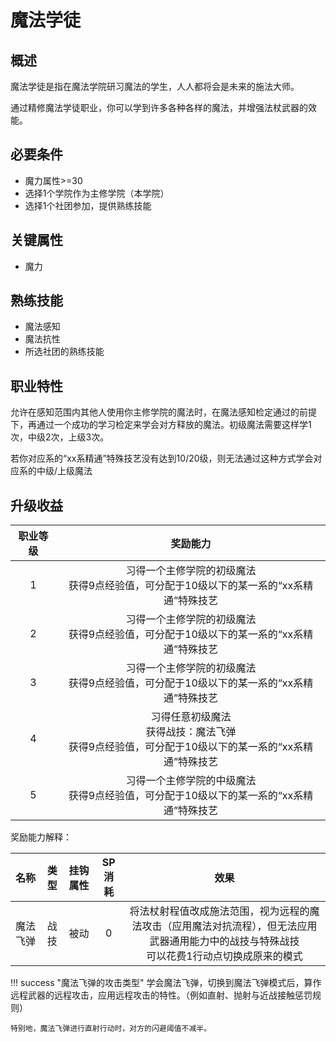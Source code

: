# 魔法学徒

## 概述

魔法学徒是指在魔法学院研习魔法的学生，人人都将会是未来的施法大师。

通过精修魔法学徒职业，你可以学到许多各种各样的魔法，并增强法杖武器的效能。

## 必要条件

* 魔力属性>=30
* 选择1个学院作为主修学院（本学院）
* 选择1个社团参加，提供熟练技能

## 关键属性

* 魔力

## 熟练技能

* 魔法感知
* 魔法抗性
* 所选社团的熟练技能
  
## 职业特性

允许在感知范围内其他人使用你主修学院的魔法时，在魔法感知检定通过的前提下，再通过一个成功的学习检定来学会对方释放的魔法。初级魔法需要这样学1次，中级2次，上级3次。

若你对应系的“xx系精通”特殊技艺没有达到10/20级，则无法通过这种方式学会对应系的中级/上级魔法

## 升级收益

职业等级|奖励能力
:--:|:--:
1|习得一个主修学院的初级魔法<br>获得9点经验值，可分配于10级以下的某一系的“xx系精通”特殊技艺
2|习得一个主修学院的初级魔法<br>获得9点经验值，可分配于10级以下的某一系的“xx系精通”特殊技艺
3|习得一个主修学院的初级魔法<br>获得9点经验值，可分配于10级以下的某一系的“xx系精通”特殊技艺
4|习得任意初级魔法<br>获得战技：魔法飞弹<br>获得9点经验值，可分配于10级以下的某一系的“xx系精通”特殊技艺
5|习得一个主修学院的中级魔法<br>获得9点经验值，可分配于10级以下的某一系的“xx系精通”特殊技艺

奖励能力解释：

名称|类型|挂钩属性|SP消耗|效果
:--:|:--:|:--:|:--:|:--:
魔法飞弹|战技|被动|0|将法杖射程值改成施法范围，视为远程的魔法攻击（应用魔法对抗流程），但无法应用武器通用能力中的战技与特殊战技<br>可以花费1行动点切换成原来的模式

!!! success "魔法飞弹的攻击类型"
    学会魔法飞弹，切换到魔法飞弹模式后，算作远程武器的远程攻击，应用远程攻击的特性。（例如直射、抛射与近战接触惩罚规则）

    特别地，魔法飞弹进行直射行动时，对方的闪避阈值不减半。

